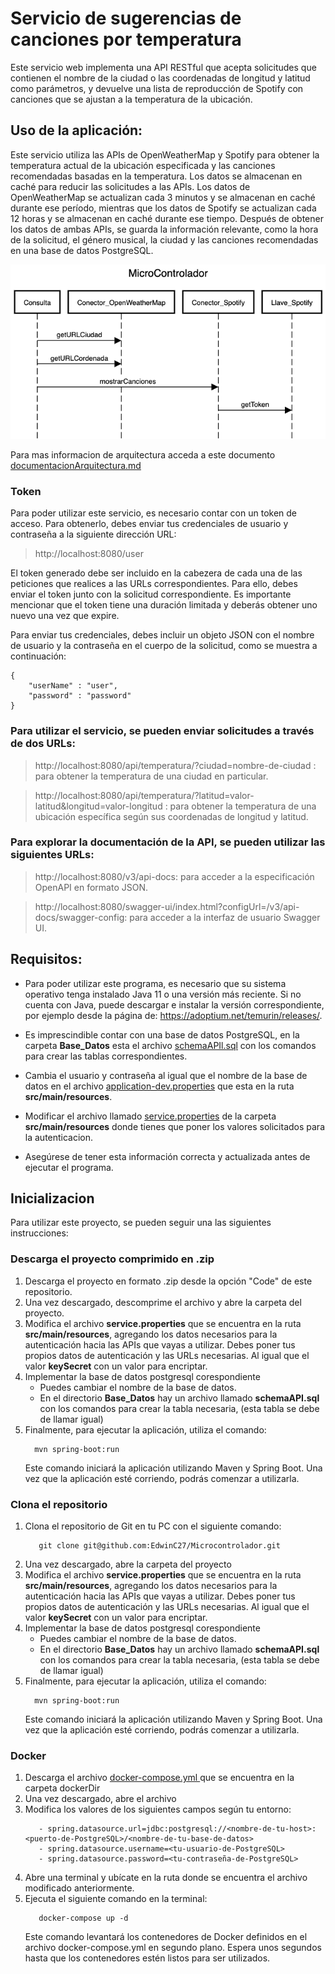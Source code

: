 # Servicio de sugerencias de canciones por temperatura
Este servicio web implementa una API RESTful que acepta solicitudes que contienen el nombre de la ciudad o las coordenadas de longitud y latitud como parámetros, y devuelve una lista de reproducción de Spotify con canciones que se ajustan a la temperatura de la ubicación.

## Uso de la aplicación: 
Este servicio utiliza las APIs de OpenWeatherMap y Spotify para obtener la temperatura actual de la ubicación especificada y las canciones recomendadas basadas en la temperatura. Los datos se almacenan en caché para reducir las solicitudes a las APIs. Los datos de OpenWeatherMap se actualizan cada 3 minutos y se almacenan en caché durante ese período, mientras que los datos de Spotify se actualizan cada 12 horas y se almacenan en caché durante ese tiempo. Después de obtener los datos de ambas APIs, se guarda la información relevante, como la hora de la solicitud, el género musical, la ciudad y las canciones recomendadas en una base de datos PostgreSQL.

<img src="https://github.com/EdwinC27/Microcontrolador/blob/main/diagramaSecuencia.png">

Para mas informacion de arquitectura acceda a este documento <a href="https://github.com/EdwinC27/Microcontrolador/blob/main/documentacionArquitectura.md">documentacionArquitectura.md</a> 


### Token
Para poder utilizar este servicio, es necesario contar con un token de acceso. Para obtenerlo, debes enviar tus credenciales de usuario y contraseña a la siguiente dirección URL:
> http://localhost:8080/user

El token generado debe ser incluido en la cabezera de cada una de las peticiones que realices a las URLs correspondientes. Para ello, debes enviar el token junto con la solicitud correspondiente. Es importante mencionar que el token tiene una duración limitada y deberás obtener uno nuevo una vez que expire.

Para enviar tus credenciales, debes incluir un objeto JSON con el nombre de usuario y la contraseña en el cuerpo de la solicitud, como se muestra a continuación:
``` 
{
    "userName" : "user",
    "password" : "password"
}
```

### Para utilizar el servicio, se pueden enviar solicitudes a través de dos URLs:

> http://localhost:8080/api/temperatura/?ciudad=nombre-de-ciudad : para obtener la temperatura de una ciudad en particular.

> http://localhost:8080/api/temperatura/?latitud=valor-latitud&longitud=valor-longitud : para obtener la temperatura de una ubicación específica según sus coordenadas de longitud y latitud.

### Para explorar la documentación de la API, se pueden utilizar las siguientes URLs:

> http://localhost:8080/v3/api-docs: para acceder a la especificación OpenAPI en formato JSON.

> http://localhost:8080/swagger-ui/index.html?configUrl=/v3/api-docs/swagger-config: para acceder a la interfaz de usuario Swagger UI.

## Requisitos:
- Para poder utilizar este programa, es necesario que su sistema operativo tenga instalado Java 11 o una versión más reciente. Si no cuenta con Java, puede descargar e instalar la versión correspondiente, por ejemplo desde la página de: https://adoptium.net/temurin/releases/.

- Es imprescindible contar con una base de datos PostgreSQL, en la carpeta **Base_Datos** esta el archivo <a href="https://github.com/EdwinC27/Microcontrolador/blob/main/Base_Datos/schemaAPI.sql">schemaAPIl.sql</a> con los comandos para crear las tablas correspondientes. 

- Cambia el usuario y contraseña al igual que el nombre de la base de datos en el archivo <a href="https://github.com/EdwinC27/Microcontrolador/blob/main/src/main/resources/application-dev.properties">application-dev.properties</a> que esta en la ruta **src/main/resources**.

- Modificar el archivo llamado <a href="https://github.com/EdwinC27/Microcontrolador/blob/main/src/main/resources/service.properties">service.properties</a> de la carpeta **src/main/resources** donde tienes que poner los valores solicitados para la autenticacion. 

- Asegúrese de tener esta información correcta y actualizada antes de ejecutar el programa.

## Inicializacion
Para utilizar este proyecto, se pueden seguir una las siguientes instrucciones:


### Descarga el proyecto comprimido en .zip
1. Descarga el proyecto en formato .zip desde la opción "Code" de este repositorio.
2. Una vez descargado, descomprime el archivo y abre la carpeta del proyecto.
3. Modifica el archivo **service.properties** que se encuentra en la ruta **src/main/resources**, agregando los datos necesarios para la autenticación hacia las APIs que vayas a utilizar. Debes poner tus propios datos de autenticación y las URLs necesarias. Al igual que el valor **keySecret** con un valor para encriptar.
4. Implementar la base de datos postgresql corespondiente 
   - Puedes cambiar el nombre de la base de datos.
   - En el directorio **Base_Datos** hay un archivo llamado **schemaAPI.sql** con los comandos para crear la tabla necesaria, (esta tabla se debe de llamar igual)
5. Finalmente, para ejecutar la aplicación, utiliza el comando:
     ```  
       mvn spring-boot:run  
     ```
     Este comando iniciará la aplicación utilizando Maven y Spring Boot. Una vez que la aplicación esté corriendo, podrás comenzar a utilizarla.
     

### Clona el repositorio
1. Clona el repositorio de Git en tu PC con el siguiente comando:
    ```  
       git clone git@github.com:EdwinC27/Microcontrolador.git  
    ```
2. Una vez descargado, abre la carpeta del proyecto
3. Modifica el archivo **service.properties** que se encuentra en la ruta **src/main/resources**, agregando los datos necesarios para la autenticación hacia las APIs que vayas a utilizar. Debes poner tus propios datos de autenticación y las URLs necesarias. Al igual que el valor **keySecret** con un valor para encriptar.
4. Implementar la base de datos postgresql corespondiente 
   - Puedes cambiar el nombre de la base de datos.
   - En el directorio **Base_Datos** hay un archivo llamado **schemaAPI.sql** con los comandos para crear la tabla necesaria, (esta tabla se debe de llamar igual)
5. Finalmente, para ejecutar la aplicación, utiliza el comando:
     ```  
       mvn spring-boot:run  
     ```
     Este comando iniciará la aplicación utilizando Maven y Spring Boot. Una vez que la aplicación esté corriendo, podrás comenzar a utilizarla.
     
### Docker
1. Descarga el archivo <a href="https://github.com/EdwinC27/Microcontrolador/blob/main/dockerDir/docker-compose.yml">docker-compose.yml </a> que se encuentra en la carpeta dockerDir
2. Una vez descargado, abre el archivo
3. Modifica los valores de los siguientes campos según tu entorno:
   ```  
      - spring.datasource.url=jdbc:postgresql://<nombre-de-tu-host>:<puerto-de-PostgreSQL>/<nombre-de-tu-base-de-datos>
      - spring.datasource.username=<tu-usuario-de-PostgreSQL>
      - spring.datasource.password=<tu-contraseña-de-PostgreSQL>
   ```
4. Abre una terminal y ubícate en la ruta donde se encuentra el archivo modificado anteriormente.
5. Ejecuta el siguiente comando en la terminal:
   ```  
      docker-compose up -d
   ```
   Este comando levantará los contenedores de Docker definidos en el archivo docker-compose.yml en segundo plano. Espera unos segundos hasta que los contenedores estén listos para ser utilizados.
